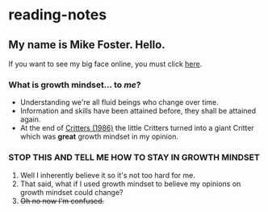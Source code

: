 # reading-notes

## My name is Mike Foster. Hello.
If you want to see my big face online, you must click [here](./about.md).

### What is growth mindset... to *me*?

+ Understanding we're all fluid beings who change over time.
+ Information and skills have been attained before, they shall be attained again.
+ At the end of [Critters (1986)](https://www.imdb.com/title/tt0090887/) the little Critters turned into a giant Critter which was **great** growth mindset in my opinion.

### STOP THIS AND TELL ME HOW TO STAY IN GROWTH MINDSET

1. Well I inherently believe it so it's not too hard for me.
2. That said, what if I used growth mindset to believe my opinions on growth mindset could change?
3. ~~Oh no now I'm confused.~~
